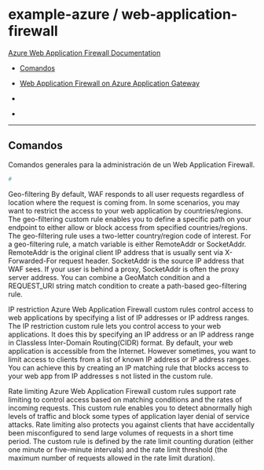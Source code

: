 # example-azure / web-application-firewall

[Azure Web Application Firewall Documentation](https://learn.microsoft.com/en-us/azure/web-application-firewall)

- [Comandos](#comandos)

- [Web Application Firewall on Azure Application Gateway](https://learn.microsoft.com/en-us/azure/web-application-firewall/ag/ag-overview)
- [](https://medium.com/globant/configure-web-application-firewall-waf-with-azure-application-gateway-68961542f4e2)
- [](https://azure.github.io/Azure-Proactive-Resiliency-Library/services/networking/web-application-firewall)

---

## Comandos

Comandos generales para la administración de un Web Application Firewall.

```powershell
#

```

Geo-filtering
By default, WAF responds to all user requests regardless of location where the request is coming from. In some scenarios, you may want to restrict the access to your web application by countries/regions. The geo-filtering custom rule enables you to define a specific path on your endpoint to either allow or block access from specified countries/regions. The geo-filtering rule uses a two-letter country/region code of interest.
For a geo-filtering rule, a match variable is either RemoteAddr or SocketAddr. RemoteAddr is the original client IP address that is usually sent via X-Forwarded-For request header. SocketAddr is the source IP address that WAF sees. If your user is behind a proxy, SocketAddr is often the proxy server address.
You can combine a GeoMatch condition and a REQUEST_URI string match condition to create a path-based geo-filtering rule.

IP restriction
Azure Web Application Firewall custom rules control access to web applications by specifying a list of IP addresses or IP address ranges.
The IP restriction custom rule lets you control access to your web applications. It does this by specifying an IP address or an IP address range in Classless Inter-Domain Routing(CIDR) format.
By default, your web application is accessible from the Internet. However sometimes, you want to limit access to clients from a list of known IP address or IP address ranges. You can achieve this by creating an IP matching rule that blocks access to your web app from IP addresses s not listed in the custom rule.

Rate limiting
Azure Web Application Firewall custom rules support rate limiting to control access based on matching conditions and the rates of incoming requests.
This custom rule enables you to detect abnormally high levels of traffic and block some types of application layer denial of service attacks. Rate limiting also protects you against clients that have accidentally been misconfigured to send large volumes of requests in a short time period. The custom rule is defined by the rate limit counting duration (either one minute or five-minute intervals) and the rate limit threshold (the maximum number of requests allowed in the rate limit duration).
